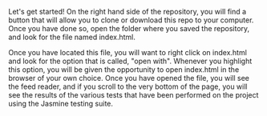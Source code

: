 Let's get started!  On the right hand side of the repository, you will find a button
that will allow you to clone or download this repo to your computer.  Once you have done so,
open the folder where you saved the repository, and look for the file named index.html.

Once you have located this file, you will want to right click on index.html and look for the option that is called, "open with".  Whenever you highlight this option, you will be given the
opportunity to open index.html in the browser of your own choice.  Once you have opened the file, you will see the feed reader, and if you scroll to the very bottom of the page, you will see the
results of the various tests that have been performed on the project using the Jasmine testing
suite.  

